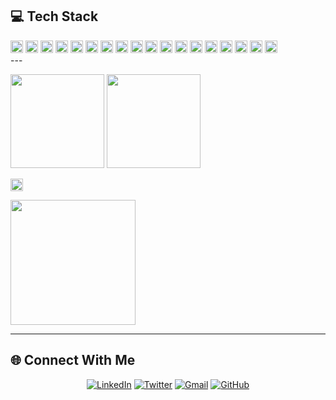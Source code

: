 ## 💻 Tech Stack
<div>
<img src="https://img.shields.io/badge/Node.js-339933?logo=nodedotjs&logoColor=white" height="20"/>
<img src="https://img.shields.io/badge/Express.js-000000?logo=express&logoColor=white" height="20"/>
<img src="https://img.shields.io/badge/Restify-FF6B35?logo=restify&logoColor=white" height="20"/>
<img src="https://img.shields.io/badge/MongoDB-47A248?logo=mongodb&logoColor=white" height="20"/>
<img src="https://img.shields.io/badge/Mongoose-880000?logo=mongoose&logoColor=white" height="20"/>
<img src="https://img.shields.io/badge/PostgreSQL-336791?logo=postgresql&logoColor=white" height="20"/>
<img src="https://img.shields.io/badge/SQL-4479A1?logo=postgresql&logoColor=white" height="20"/>
<img src="https://img.shields.io/badge/Prisma-2D3748?logo=prisma&logoColor=white" height="20"/>
<img src="https://img.shields.io/badge/Firebase-FFCA28?logo=firebase&logoColor=black" height="20"/>
<img src="https://img.shields.io/badge/JavaScript-F7DF1E?logo=javascript&logoColor=black" height="20"/>
<img src="https://img.shields.io/badge/TypeScript-3178C6?logo=typescript&logoColor=white" height="20"/>
<img src="https://img.shields.io/badge/React-61DAFB?logo=react&logoColor=black" height="20"/>
<img src="https://img.shields.io/badge/HTML5-E34F26?logo=html5&logoColor=white" height="20"/>
<img src="https://img.shields.io/badge/CSS3-1572B6?logo=css3&logoColor=white" height="20"/>
<img src="https://img.shields.io/badge/Git-F05032?logo=git&logoColor=white" height="20"/>
<img src="https://img.shields.io/badge/GitHub-181717?logo=github&logoColor=white" height="20"/>
<img src="https://img.shields.io/badge/Postman-FF6C37?logo=postman&logoColor=white" height="20"/>
<img src="https://img.shields.io/badge/Swagger-85EA2D?logo=swagger&logoColor=black" height="20"/>
</div>
---


<p align="left">
  <img src="https://github-readme-stats.vercel.app/api/top-langs/?username=shubhamili&layout=compact&langs_count=8" height="150"/>
  <img src="https://streak-stats.demolab.com?user=shubhamili&theme=transparent&hide_border=true" height="150"/>
</p>

<p align="left">
  <img src="https://komarev.com/ghpvc/?username=shubhamili&color=6C63FF&style=flat-square&label=PROFILE+VIEWS" height="20"/>
</p>

<p align="left">
  <img src="https://github-readme-activity-graph.vercel.app/graph?username=shubhamili&theme=github-compact&bg_color=0D1117&color=6C63FF&line=6C63FF&point=FFFFFF&area=true&hide_border=true" height="200"/>
</p>

---

## 🌐 Connect With Me

<div align="center">

[![LinkedIn](https://img.shields.io/badge/LinkedIn-0077B5?style=for-the-badge&logo=linkedin&logoColor=white)](https://www.linkedin.com/in/shubham-singh-041b2a347/)
[![Twitter](https://img.shields.io/badge/Twitter-1DA1F2?style=for-the-badge&logo=twitter&logoColor=white)](https://x.com/Shubhamili)
[![Gmail](https://img.shields.io/badge/Gmail-D14836?style=for-the-badge&logo=gmail&logoColor=white)](mailto:shubhamsinghia160@gmail.com)
[![GitHub](https://img.shields.io/badge/GitHub-181717?style=for-the-badge&logo=github&logoColor=white)](https://github.com/shubhamili)

</div>

